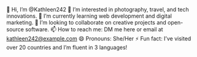 👋 Hi, I’m @Kathleen242
👀 I’m interested in photography, travel, and tech innovations.
🌱 I’m currently learning web development and digital marketing.
💞️ I’m looking to collaborate on creative projects and open-source software.
📫 How to reach me: DM me here or email at kathleen242@example.com
😄 Pronouns: She/Her
⚡ Fun fact: I’ve visited over 20 countries and I’m fluent in 3 languages!

<!---
Kathleen242/Kathleen242 is a ✨ special ✨ repository because its `README.md` (this file) appears on your GitHub profile.
You can click the Preview link to take a look at your changes.
--->
